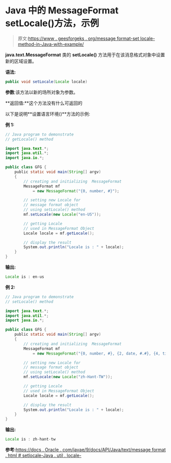 # Java 中的 MessageFormat setLocale()方法，示例

> 原文:[https://www . geesforgeks . org/message format-set locale-method-in-Java-with-example/](https://www.geeksforgeeks.org/messageformat-setlocale-method-in-java-with-example/)

**java.text.MessageFormat** 类的 **setLocale()** 方法用于在该消息格式对象中设置新的区域设置。

**语法:**

```java
public void setLocale(Locale locale)
```

**参数**:该方法以新的场所对象为参数。

**返回值:**这个方法没有什么可返回的

以下是说明**设置语言环境()**方法的示例:

**例 1:**

```java
// Java program to demonstrate
// getLocale() method

import java.text.*;
import java.util.*;
import java.io.*;

public class GFG {
    public static void main(String[] argv)
    {
        // creating and initializing  MessageFormat
        MessageFormat mf
            = new MessageFormat("{0, number, #}");

        // setting new Locale for
        // message format object
        // using setLocale() method
        mf.setLocale(new Locale("en-US"));

        // getting Locale
        // used in MessageFormat Object
        Locale locale = mf.getLocale();

        // display the result
        System.out.println("Locale is : " + locale);
    }
}
```

**输出:**

```java
Locale is : en-us

```

**例 2:**

```java
// Java program to demonstrate
// setLocale() method

import java.text.*;
import java.util.*;
import java.io.*;

public class GFG {
    public static void main(String[] argv)
    {
        // creating and initializing  MessageFormat
        MessageFormat mf
            = new MessageFormat("{0, number, #}, {2, date, #.#}, {4, time}");

        // setting new Locale for
        // message format object
        // using setLocale() method
        mf.setLocale(new Locale("zh-Hant-TW"));

        // getting Locale
        // used in MessageFormat Object
        Locale locale = mf.getLocale();

        // display the result
        System.out.println("Locale is : " + locale);
    }
}
```

**输出:**

```java
Locale is : zh-hant-tw

```

**参考:**[https://docs . Oracle . com/javae/9/docs/API/Java/text/message format . html # setlocale-Java . util . locale-](https://docs.oracle.com/javase/9/docs/api/java/text/MessageFormat.html#setLocale-java.util.Locale-)